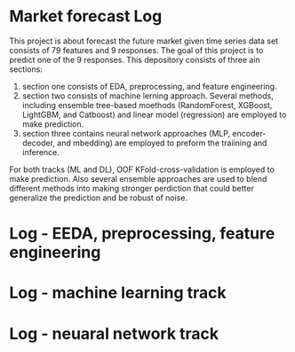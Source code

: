 <h1>Market forecast  Log</h1>


This project is about forecast the future market given time series data set consists of 79 features and 9 responses. The goal of this project is to predict one of the 9 responses. This depository consists of three ain sections:
1. section one consists of EDA, preprocessing, and feature engineering.
2. section two consists of machine lerning approach. Several methods, including ensemble tree-based moethods (RandomForest, XGBoost, LightGBM, and Catboost) and linear model (regression) are employed to make prediction.
3. section three contains neural network approaches (MLP, encoder-decoder, and mbedding) are employed to preform the traiining and inference.

For both tracks (ML and DL), OOF KFold-cross-validation is employed to make prediction. Also several ensemble approaches are used to blend different methods into making stronger perdiction that could better generalize the prediction and be robust of noise.

# Log - EEDA, preprocessing, feature engineering

# Log - machine learning track

# Log - neuaral network track
